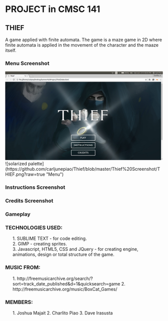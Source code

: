 <div>
	<h1>PROJECT in CMSC 141</h1>
	<h2>THIEF</h2>
	<p>A game applied with finite automata. The game is a maze game in 2D where finite automata is applied in the movement 		of the character and the maaze itself.</p>
</div>

<h3>Menu Screenshot</h3>
<img src="https://github.com/carljunepiao/Thief/blob/master/Thief%20Screenshot/THIEF.png">
![solarized palette](https://github.com/carljunepiao/Thief/blob/master/Thief%20Screenshot/THIEF.png?raw=true "Menu")
<h3>Instructions Screenshot</h3>

<h3>Credits Screenshot</h3>

<h3>Gameplay</h3>


<h3>TECHNOLOGIES USED:</h3>
<ul>
	1. SUBLIME TEXT - for code editing.<br>
	2. GIMP -  creating sprites.<br>
	3. Javascript, HTML5, CSS and JQuery - for creating engine, animations, design or total structure of the game. <br>
</ul>

<h3>MUSIC FROM:</h3>
<ul>
	1. http://freemusicarchive.org/search/?sort=track_date_published&d=1&quicksearch=game
	2. http://freemusicarchive.org/music/BoxCat_Games/
</ul>
<h3>MEMBERS:</h3>
<ul>
	1. Joshua Majait
	2. Charlito Piao
	3. Dave Irasusta
</ul>
